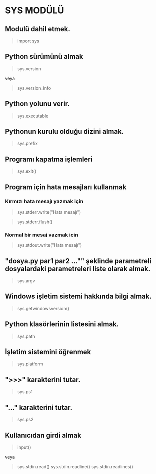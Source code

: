 # SYS MODÜLÜ

## Modulü dahil etmek.
> import sys

## Python sürümünü almak
> sys.version

veya

> sys.version_info 

## Python yolunu verir.
> sys.executable

## Pythonun kurulu olduğu dizini almak.
> sys.prefix

## Programı kapatma işlemleri
> sys.exit()

## Program için hata mesajları kullanmak

### Kırmızı hata mesajı yazmak için
> sys.stderr.write("Hata mesajı")

> sys.stderr.flush()

### Normal bir mesaj yazmak için
> sys.stdout.write("Hata mesajı")

## "dosya.py par1 par2 ..."" şeklinde parametreli dosyalardaki parametreleri liste olarak almak.
> sys.argv

## Windows işletim sistemi hakkında bilgi almak.
> sys.getwindowsversion()

## Python klasörlerinin listesini almak.
> sys.path

## İşletim sistemini öğrenmek
> sys.platform

## ">>>" karakterini tutar.
> sys.ps1

## "..." karakterini tutar.
> sys.ps2

## Kullanıcıdan girdi almak
> input()

veya

> sys.stdin.read()
> sys.stdin.readline()
> sys.stdin.readlines()

